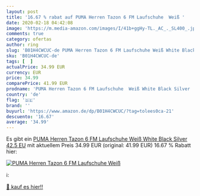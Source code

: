 ```yaml
---
layout: post
title: '16.67 % rabat auf PUMA Herren Tazon 6 FM Laufschuhe  Weiß '
date: 2020-02-18 04:42:08
image: 'https://m.media-amazon.com/images/I/41b+ggHy-TL._AC_._SL400_.jpg'
comments: true
category: ofertas
author: ring
slug: 'B01H4CWCUC-de PUMA Herren Tazon 6 FM Laufschuhe Weiß White Black Silver...'
sku: 'B01H4CWCUC-de'
tags: [  ]
actualPrice: 34.99 EUR
currency: EUR
price: 34.99
comparePrice: 41.99 EUR
prodname: 'PUMA Herren Tazon 6 FM Laufschuhe  Weiß White Black Silver  42.5 EU'
country: 'de'
flag: '🇩🇪'
brand: ''
buyurl: 'https://www.amazon.de/dp/B01H4CWCUC/?tag=tolees0ca-21'
descuento: '16.67'
average: '34.99'
---
```


Es gibt ein [PUMA Herren Tazon 6 FM Laufschuhe  Weiß White Black Silver  42.5 EU](https://www.amazon.de/dp/B01H4CWCUC/?tag=tolees0ca-21) mit aktuellem Preis 34.99 EUR (original: 41.99 EUR) 16.67 % Rabatt hier:

[![PUMA Herren Tazon 6 FM Laufschuhe  Weiß ](https://m.media-amazon.com/images/I/41b+ggHy-TL._AC_._SL400_.jpg)](https://www.amazon.de/dp/B01H4CWCUC/?tag=tolees0ca-21)

ℹ️:


[🛒 kauf es hier!!](https://www.amazon.de/dp/B01H4CWCUC/?tag=tolees0ca-21)
